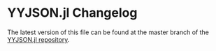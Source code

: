 # YYJSON.jl Changelog

The latest version of this file can be found at the master branch of the [YYJSON.jl repository](https://github.com/bhftbootcamp/YYJSON.jl).

